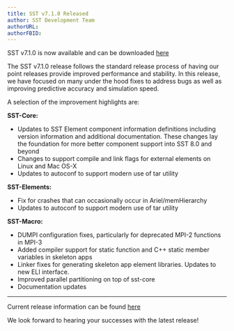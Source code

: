 ```yaml
---
title: SST v7.1.0 Released
author: SST Development Team
authorURL: 
authorFBID: 
---
```


SST v7.1.0 is now available and can be downloaded [here](http://sst-simulator.org/SSTPages/SSTMainDownloads)

The SST v7.1.0 release follows the standard release process of having our point releases provide improved performance and stability. In this release, we have focused on many under the hood fixes to address bugs as well as improving predictive accuracy and simulation speed.

<!--truncate-->

A selection of the improvement highlights are:

**SST-Core:**

* Updates to SST Element component information definitions including version information and additional documentation. These changes lay the foundation for more better component support into SST 8.0 and beyond
* Changes to support compile and link flags for external elements on Linux and Mac OS-X
* Updates to autoconf to support modern use of tar utility

**SST-Elements:**

* Fix for crashes that can occasionally occur in Ariel/memHierarchy
* Updates to autoconf to support modern use of tar utility

**SST-Macro:**

* DUMPI configuration fixes, particularly for deprecated MPI-2 functions in MPI-3
* Added compiler support for static function and C++ static member variables in skeleton apps
* Linker fixes for generating skeleton app element libraries. Updates to new ELI interface.
* Improved parallel partitioning on top of sst-core
* Documentation updates

---

Current release information can be found [here](http://sst-simulator.org/SSTPages/SSTmicroReleaseV7dot1dot0/)

We look forward to hearing your successes with the latest release!